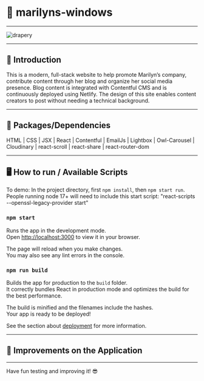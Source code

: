 # 🧵 marilyns-windows

---
![drapery](https://user-images.githubusercontent.com/102194829/198898881-5e9d8606-3cef-4c85-8793-3554129eb680.png)

---

## 👋  Introduction

This is a modern, full-stack website to help promote Marilyn’s company, contribute content through her blog and organize her social media presence. Blog content is integrated with Contentful CMS and is continuously deployed using Netlify. The design of this site enables content creators to post without needing a technical background.

---

## 💪  Packages/Dependencies

HTML | CSS | JSX | React | Contentful | EmailJs | Lightbox | Owl-Carousel | Cloudinary | react-scroll | react-share | react-router-dom 

---

## 🖥  How to run / Available Scripts

To demo: In the project directory, first `npm install`, then `npm start run`. People running node 17+ will need to include this start script: "react-scripts --openssl-legacy-provider start"

### `npm start`

Runs the app in the development mode.\
Open [http://localhost:3000](http://localhost:3000) to view it in your browser.

The page will reload when you make changes.\
You may also see any lint errors in the console.

### `npm run build`

Builds the app for production to the `build` folder.\
It correctly bundles React in production mode and optimizes the build for the best performance.

The build is minified and the filenames include the hashes.\
Your app is ready to be deployed!

See the section about [deployment](https://facebook.github.io/create-react-app/docs/deployment) for more information.

---


## 🔨  Improvements on the Application



---

 
 Have fun testing and improving it! 😎
